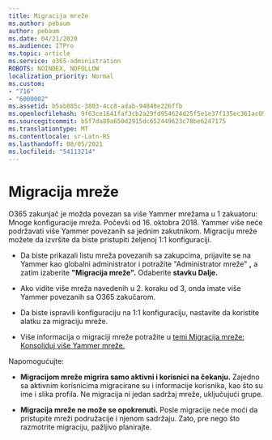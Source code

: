```yaml
---
title: Migracija mreže
ms.author: pebaum
author: pebaum
ms.date: 04/21/2020
ms.audience: ITPro
ms.topic: article
ms.service: o365-administration
ROBOTS: NOINDEX, NOFOLLOW
localization_priority: Normal
ms.custom:
- "716"
- "6000002"
ms.assetid: b5ab885c-3803-4cc8-adab-94848e226ffb
ms.openlocfilehash: 9f63ce1641faf3cb2a29fd954624d25f5e1e37f135ec361ac09668086d78aa3e
ms.sourcegitcommit: b5f7da89a650d2915dc652449623c78be6247175
ms.translationtype: MT
ms.contentlocale: sr-Latn-RS
ms.lasthandoff: 08/05/2021
ms.locfileid: "54113214"
---
```

# <a name="network-migration"></a>Migracija mreže

O365 zakunjač je možda povezan sa više Yammer mrežama u 1 zakuatoru: Mnoge konfiguracije mreža. Počevši od 16. oktobra 2018. Yammer više neće podržavati više Yammer povezanih sa jednim zakutnikom. Migraciju mreže možete da izvršite da biste pristupiti željenoj 1:1 konfiguraciji.
  
- Da biste prikazali listu mreža povezanih sa zakupcima, prijavite se na Yammer kao globalni administrator i potražite "Administrator mreže" **,** a zatim izaberite **"Migracija mreže".** Odaberite **stavku Dalje.**

- Ako vidite više mreža navedenih u 2. koraku od 3, onda imate više Yammer povezanih sa O365 zakučarom.

- Da biste ispravili konfiguraciju na 1:1 konfiguraciju, nastavite da koristite alatku za migraciju mreže.

- Više informacija o migraciji mreže potražite u [temi Migracija mreže: Konsoliduj više Yammer mreže.](https://docs.microsoft.com/yammer/configure-your-yammer-network/consolidate-multiple-yammer-networks)

Napomogućujte:
  
- **Migracijom mreže migrira samo aktivni i korisnici na čekanju.** Zajedno sa aktivnim korisnicima migracirane su i informacije korisnika, kao što su ime i slika profila. Ne migracija ni jedan sadržaj mreže, uključujući grupe.

- **Migracija mreže ne može se opokrenuti.** Posle migracije neće moći da pristupite mreži podružacije i njenom sadržaju. Zato, pre nego što razmotrite migraciju, pažljivo planirajte.
